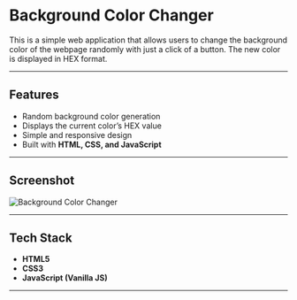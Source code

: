 # Background Color Changer

This is a simple web application that allows users to change the background color of the webpage randomly with just a click of a button. The new color is displayed in HEX format.

---

##  Features
- Random background color generation
- Displays the current color’s HEX value
- Simple and responsive design
- Built with **HTML, CSS, and JavaScript**

---

##  Screenshot
![Background Color Changer](Screenshot%202025-09-19%20110810.png)

---

##  Tech Stack
- **HTML5**
- **CSS3**
- **JavaScript (Vanilla JS)**

---
